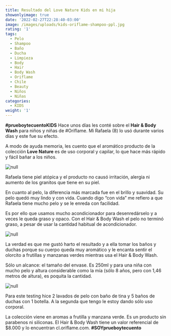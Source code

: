 ```yaml
---
title: Resultado del Love Nature Kids en mi hija
showonlyimage: true
date: '2022-02-27T22:28:40-03:00'
image: /images/uploads/kids-oriflame-shampoo-ppl.jpg
rating: '1'
tags:
  - Pelo
  - Shampoo
  - Baño
  - Ducha
  - Limpieza
  - Body
  - Hair
  - Body Wash
  - Oriflame
  - Chile
  - Beauty
  - Niños
  - Niñas
categories:
  - KIDS
weight: '1'
---
```

**\#prueboytecuentoKIDS** Hace unos días les conté sobre el **Hair & Body Wash** para niños y niñas de #Oriflame. Mi Rafaela (8) lo usó durante varios días y este fue su efecto.

<!--more-->

A modo de ayuda memoria, les cuento que el aromático producto de la colección **Love Nature** es de uso corporal y capilar, lo que hace más rápido y fácil bañar a los niños.

![null](/images/uploads/kids-oriflame-shampoo-ppl.jpg)

Rafaela tiene piel atópica y el producto no causó irritación, alergia ni aumento de los granitos que tiene en su piel. 

En cuanto al pelo, la diferencia más marcada fue en el brillo y suavidad. Su pelo quedó muy lindo y con vida. Cuando digo “con vida” me refiero a que Rafaela tiene mucho pelo y se le enreda con facilidad. 

Es por ello que usamos mucho acondicionador para desenredárselo y a veces le queda graso y opaco. Con el Hair & Body Wash el pelo no terminó graso, a pesar de usar la cantidad habitual de acondicionador.

![null](/images/uploads/kids-oriflame-shampoo.jpg)

La verdad es que me gustó harto el resultado y a ella tomar los baños y duchas porque su cuerpo queda muy aromático y le encanta sentir el olorcito a frutillas y manzanas verdes mientras usa el Hair & Body Wash.

Sólo un alcance: el tamaño del envase. Es 250ml y para una niña con mucho pelo y altura considerable como la mía (sólo 8 años, pero con 1,46 metros de altura), es poquita la cantidad. 

![null](/images/uploads/kids-oriflame-shampoo-espalda.jpg)

Para este testing hice 2 lavados de pelo con baño de tina y 5 baños de duchas con 1 botella. A la segunda que tengo le estoy dando sólo uso corporal.

La colección viene en aromas a frutilla y manzana verde. Es un producto sin parabenos ni siliconas. El Hair & Body Wash tiene un valor referencial de $8.000 y lo encuentran cl.oriflame.com. **\#SOYprueboytecuento**
